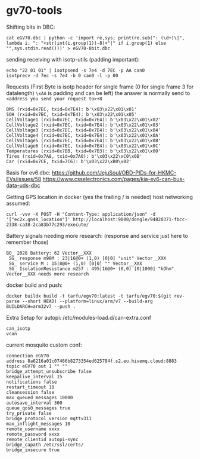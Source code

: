 # gv70-tools


Shifting bits in DBC:
```
cat eGV70.dbc | python -c 'import re,sys; print(re.sub(": (\d+)\|", lambda i: ": "+str(int(i.group(1))-8)+"|" if i.group(1) else "",sys.stdin.read()))' > eGV70-8bit.dbc
```

sending receiving with isotp-utils (padding important):
```
echo "22 01 01" | isotpsend -s 7e4 -d 7EC -p AA can0
isotprecv -d 7ec -s 7e4 -b 0 can0 -l -p 00
```

Requests (First Byte is isotp header for single frame (0 for single frame 3 for datalength) `\xAA` is padding and can be left)
the answer is normally send to `<address you send your request to>+8`
```
BMS (rxid=0x7EC, txid=0x7E4): b'\x03\x22\x01\x01'
SOH (rxid=0x7EC, txid=0x7E4): b'\x03\x22\x01\x05'
CellVoltage1 (rxid=0x7EC, txid=0x7E4): b'\x03\x22\x01\x02'
CellVoltage2 (rxid=0x7EC, txid=0x7E4): b'\x03\x22\x01\x03'
CellVoltage3 (rxid=0x7EC, txid=0x7E4): b'\x03\x22\x01\x04'
CellVoltage4 (rxid=0x7EC, txid=0x7E4): b'\x03\x22\x01\x0A'
CellVoltage5 (rxid=0x7EC, txid=0x7E4): b'\x03\x22\x01\x0B'
CellVoltage6 (rxid=0x7EC, txid=0x7E4): b'\x03\x22\x01\x0C'
Temperatures (rxid=0x7BB, txid=0x7B3): b'\x03\x22\x01\x00'
Tires (rxid=0x7A8, txid=0x7A0): b'\x03\x22\xC0\x0B'
Car (rxid=0x7CE, txid=7C6): b'\x03\x22\xB0\x02'
```

Basis for ev6.dbc:
https://github.com/JejuSoul/OBD-PIDs-for-HKMC-EVs/issues/58
https://www.csselectronics.com/pages/kia-ev6-can-bus-data-uds-dbc


Getting GPS location in docker (yes the trailing / is needed) host networking assumed:
```
curl -vvv -X POST -H "Content-Type: application/json" -d '["ec2x.gnss_location"]' http://localhost:9000/dongle/94820371-fbcc-2338-ca38-2ca83b77c293/execute/
```

Battery signals needing more research: (response and service just here to remember those)
```
BO_ 2028 Battery: 62 Vector__XXX
 SG_ response m98M : 23|16@0+ (1,0) [0|0] "unit" Vector__XXX
 SG_ service M : 15|8@0+ (1,0) [0|0] "" Vector__XXX
 SG_ IsolationResistance m257 : 495|16@0+ (0,0) [0|1000] "kOhm" Vector__XXX needs more research
```

docker build and push:
```
docker buildx build -t tarfu/egv70:latest -t tarfu/egv70:$(git rev-parse --short HEAD) --platform=linux/arm/v7 --build-arg BUILDARCH=arm32v7 --push .
```

Extra Setup for autopi:
/etc/modules-load.d/can-extra.conf
```
can_isotp
vcan
```

current mosquito custom conf:
```
connection eGV70
address 8a6216a01c07466b8273354ed625784f.s2.eu.hivemq.cloud:8883
topic eGV70 out 1 "" ""
bridge_attempt_unsubscribe false
keepalive_interval 15
notifications false
restart_timeout 10
cleansession false
max_queued_messages 10000
autosave_interval 300
queue_qos0_messages true
try_private false
bridge_protocol_version mqttv311
max_inflight_messages 10
remote_username xxxx
remote_password xxxx
remote_clientid autopi-sync
bridge_capath /etc/ssl/certs/
bridge_insecure true
```